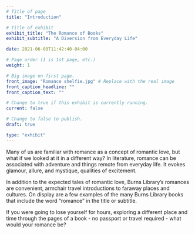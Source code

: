 ```yaml
---
# Title of page
title: "Introduction"

# Title of exhibit
exhibit_title: "The Romance of Books"
exhibit_subtitle: "A Diversion from Everyday Life"

date: 2021-06-08T11:42:40-04:00

# Page order (1 is 1st page, etc.)
weight: 1 

# Big image on first page.
front_image: "Romance shelfie.jpg" # Replace with the real image
front_caption_headline: ""
front_caption_text: ""

# Change to true if this exhibit is currently running.
current: false

# Change to false to publish.
draft: true

type: "exhibit"
---
```


Many of us are familiar with romance as a concept of romantic love, but what if we looked at it in a different way? In literature, romance can be associated with adventure and things remote from everyday life. It evokes glamour, allure, and mystique, qualities of excitement.

In addition to the expected tales of romantic love, Burns Library’s romances are convenient, armchair travel introductions to faraway places and cultures. On display are a few examples of the many Burns Library books that include the word “romance” in the title or subtitle.

If you were going to lose yourself for hours, exploring a different place and time through the pages of a book - no passport or travel required - what would your romance be?
